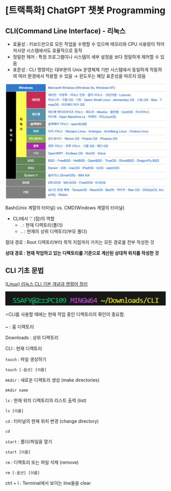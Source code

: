 # [트랙특화] ChatGPT 챗봇 Programming

## CLI(Command Line Interface) - 리눅스

- 효율성 : 키보드만으로 모든 작업을 수행할 수 있으며 메모리와 CPU 사용량이 적어 저사양 시스템에서도 효율적으로 동작
- 정밀한 제어 : 특정 프로그램이나 시스템의 세부 설정을 보다 정밀하게 제어할 수 있음
- 표준성 : CLI 명령어는 대부분의 Unix 운영체제 기반 시스템에서 동일하게 작동하여 여러 환경에서 적용할 수 있음 → 윈도우는 해당 표준성을 따르지 않음

![Untitled](./Pictures/OS%20Lists.png)

Bash(Unix 계열의 터미널) vs. CMD(Windows 계열의 터미널)
- CLI에서 ‘.’ (점)의 역할
    - . : 현재 디렉토리(폴더)
    - .. : 현재의 상위 디렉토리(부모 폴더)

절대 경로 : Root 디렉토리부터 목적 지점까지 거치는 모든 경로를 전부 작성한 것

**상대 경로 : 현재 작업하고 있는 디렉토리를 기준으로 계산된 상대적 위치를 작성한 것**

## CLI 기초 문법

[[Linux] 리눅스 CLI 기본 개념과 명령어 정리](https://ittrue.tistory.com/79)

![Untitled](./Pictures/example1.png)

⭐CLI를 사용할 때에는 현재 작업 중인 디렉토리의 확인이 중요함.

~ : 홈 디렉토리

Downloads : 상위 디렉토리

CLI : 현재 디렉토리

`touch` : 파일 생성하기
    
    touch [-옵션] [이름]
    
`mkdir` : 새로운 디렉토리 생성 (make directories)
       
    mkdir name
    
`ls` : 현재 위치 디렉토리의 리스트 출력 (list)
        
    ls [이름]

`cd` : 터미널의 현재 위치 변경 (change directory)
        
    cd
    
`start` : 폴더/파일을 열기
        
    start [이름]
    
`rm` : 디렉토리 또는 파일 삭제 (remove)
        
    rm [-옵션] [이름]
    
ctrl + l : Terminal에서 보이는 line들을 clear